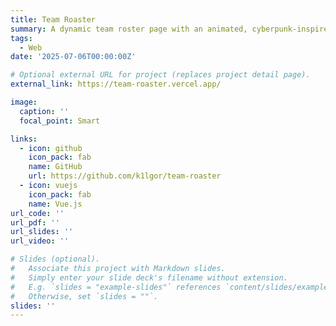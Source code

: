 ```yaml
---
title: Team Roaster
summary: A dynamic team roster page with an animated, cyberpunk-inspired UI built using Vue 3 and Vite.
tags:
  - Web
date: '2025-07-06T00:00:00Z'

# Optional external URL for project (replaces project detail page).
external_link: https://team-roaster.vercel.app/

image:
  caption: ''
  focal_point: Smart

links:
  - icon: github
    icon_pack: fab
    name: GitHub
    url: https://github.com/k1lgor/team-roaster
  - icon: vuejs
    icon_pack: fab
    name: Vue.js
url_code: ''
url_pdf: ''
url_slides: ''
url_video: ''

# Slides (optional).
#   Associate this project with Markdown slides.
#   Simply enter your slide deck's filename without extension.
#   E.g. `slides = "example-slides"` references `content/slides/example-slides.md`.
#   Otherwise, set `slides = ""`.
slides: ''
---
```


